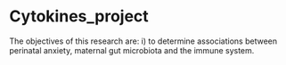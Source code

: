 # Cytokines_project

The objectives of this research are: i) to determine associations between perinatal anxiety, maternal gut microbiota and the immune system.
